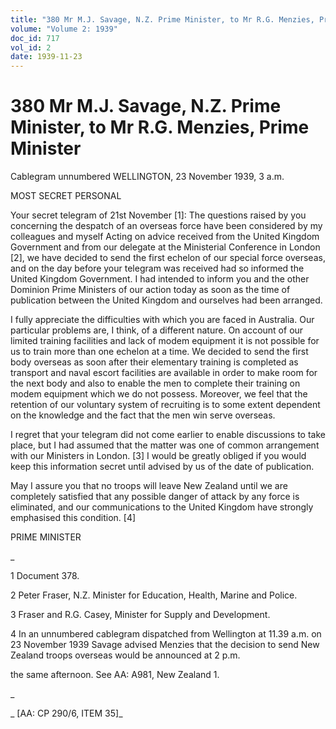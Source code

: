 ```yaml
---
title: "380 Mr M.J. Savage, N.Z. Prime Minister, to Mr R.G. Menzies, Prime Minister"
volume: "Volume 2: 1939"
doc_id: 717
vol_id: 2
date: 1939-11-23
---
```


# 380 Mr M.J. Savage, N.Z. Prime Minister, to Mr R.G. Menzies, Prime Minister

Cablegram unnumbered WELLINGTON, 23 November 1939, 3 a.m.

MOST SECRET PERSONAL

Your secret telegram of 21st November [1]: The questions raised by you concerning the despatch of an overseas force have been considered by my colleagues and myself Acting on advice received from the United Kingdom Government and from our delegate at the Ministerial Conference in London [2], we have decided to send the first echelon of our special force overseas, and on the day before your telegram was received had so informed the United Kingdom Government. I had intended to inform you and the other Dominion Prime Ministers of our action today as soon as the time of publication between the United Kingdom and ourselves had been arranged.

I fully appreciate the difficulties with which you are faced in Australia. Our particular problems are, I think, of a different nature. On account of our limited training facilities and lack of modem equipment it is not possible for us to train more than one echelon at a time. We decided to send the first body overseas as soon after their elementary training is completed as transport and naval escort facilities are available in order to make room for the next body and also to enable the men to complete their training on modem equipment which we do not possess. Moreover, we feel that the retention of our voluntary system of recruiting is to some extent dependent on the knowledge and the fact that the men win serve overseas.

I regret that your telegram did not come earlier to enable discussions to take place, but I had assumed that the matter was one of common arrangement with our Ministers in London. [3] I would be greatly obliged if you would keep this information secret until advised by us of the date of publication.

May I assure you that no troops will leave New Zealand until we are completely satisfied that any possible danger of attack by any force is eliminated, and our communications to the United Kingdom have strongly emphasised this condition. [4]

PRIME MINISTER

_

1 Document 378.

2 Peter Fraser, N.Z. Minister for Education, Health, Marine and Police.

3 Fraser and R.G. Casey, Minister for Supply and Development.

4 In an unnumbered cablegram dispatched from Wellington at 11.39 a.m. on 23 November 1939 Savage advised Menzies that the decision to send New Zealand troops overseas would be announced at 2 p.m.

the same afternoon. See AA: A981, New Zealand 1.

_

_ [AA: CP 290/6, ITEM 35]_
